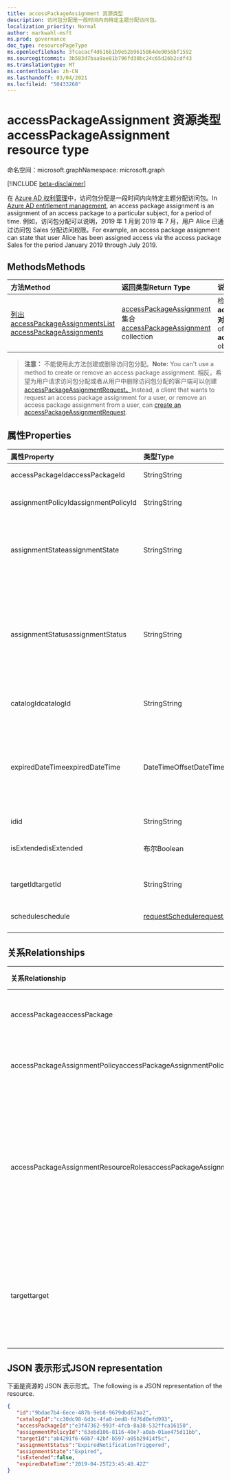 ```yaml
---
title: accessPackageAssignment 资源类型
description: 访问包分配是一段时间内向特定主题分配访问包。
localization_priority: Normal
author: markwahl-msft
ms.prod: governance
doc_type: resourcePageType
ms.openlocfilehash: 3fcacacf4d616b1b9e52b9615864de9056bf1592
ms.sourcegitcommit: 3b583d7baa9ae81b796fd30bc24c65d26b2cdf43
ms.translationtype: MT
ms.contentlocale: zh-CN
ms.lasthandoff: 03/04/2021
ms.locfileid: "50433268"
---
```

# <a name="accesspackageassignment-resource-type"></a><span data-ttu-id="0f404-103">accessPackageAssignment 资源类型</span><span class="sxs-lookup"><span data-stu-id="0f404-103">accessPackageAssignment resource type</span></span>

<span data-ttu-id="0f404-104">命名空间：microsoft.graph</span><span class="sxs-lookup"><span data-stu-id="0f404-104">Namespace: microsoft.graph</span></span>

[!INCLUDE [beta-disclaimer](../../includes/beta-disclaimer.md)]

<span data-ttu-id="0f404-105">在 [Azure AD 权利管理](entitlementmanagement-root.md)中，访问包分配是一段时间内向特定主题分配访问包。</span><span class="sxs-lookup"><span data-stu-id="0f404-105">In [Azure AD entitlement management](entitlementmanagement-root.md), an access package assignment is an assignment of an access package to a particular subject, for a period of time.</span></span>  <span data-ttu-id="0f404-106">例如，访问包分配可以说明，2019 年 1 月到 2019 年 7 月，用户 Alice 已通过访问包 Sales 分配访问权限。</span><span class="sxs-lookup"><span data-stu-id="0f404-106">For example, an access package assignment can state that user Alice has been assigned access via the access package Sales for the period January 2019 through July 2019.</span></span>

## <a name="methods"></a><span data-ttu-id="0f404-107">Methods</span><span class="sxs-lookup"><span data-stu-id="0f404-107">Methods</span></span>

| <span data-ttu-id="0f404-108">方法</span><span class="sxs-lookup"><span data-stu-id="0f404-108">Method</span></span>       | <span data-ttu-id="0f404-109">返回类型</span><span class="sxs-lookup"><span data-stu-id="0f404-109">Return Type</span></span> | <span data-ttu-id="0f404-110">说明</span><span class="sxs-lookup"><span data-stu-id="0f404-110">Description</span></span> |
|:-------------|:------------|:------------|
| [<span data-ttu-id="0f404-111">列出 accessPackageAssignments</span><span class="sxs-lookup"><span data-stu-id="0f404-111">List accessPackageAssignments</span></span>](../api/accesspackageassignment-list.md) | <span data-ttu-id="0f404-112">[accessPackageAssignment](accesspackageassignment.md) 集合</span><span class="sxs-lookup"><span data-stu-id="0f404-112">[accessPackageAssignment](accesspackageassignment.md) collection</span></span> | <span data-ttu-id="0f404-113">检索 **accesspackageassignment 对象** 的列表。</span><span class="sxs-lookup"><span data-stu-id="0f404-113">Retrieve a list of **accesspackageassignment** objects.</span></span> |

><span data-ttu-id="0f404-114">**注意：** 不能使用此方法创建或删除访问包分配。</span><span class="sxs-lookup"><span data-stu-id="0f404-114">**Note:** You can't use a method to create or remove an access package assignment.</span></span> <span data-ttu-id="0f404-115">相反，希望为用户请求访问包分配或者从用户中删除访问包分配的客户端可以创建[accessPackageAssignmentRequest。](../api/accesspackageassignmentrequest-post.md)</span><span class="sxs-lookup"><span data-stu-id="0f404-115">Instead, a client that wants to request an access package assignment for a user, or remove an access package assignment from a user, can [create an accessPackageAssignmentRequest](../api/accesspackageassignmentrequest-post.md).</span></span>

## <a name="properties"></a><span data-ttu-id="0f404-116">属性</span><span class="sxs-lookup"><span data-stu-id="0f404-116">Properties</span></span>

| <span data-ttu-id="0f404-117">属性</span><span class="sxs-lookup"><span data-stu-id="0f404-117">Property</span></span>     | <span data-ttu-id="0f404-118">类型</span><span class="sxs-lookup"><span data-stu-id="0f404-118">Type</span></span>        | <span data-ttu-id="0f404-119">说明</span><span class="sxs-lookup"><span data-stu-id="0f404-119">Description</span></span> |
|:-------------|:------------|:------------|
|<span data-ttu-id="0f404-120">accessPackageId</span><span class="sxs-lookup"><span data-stu-id="0f404-120">accessPackageId</span></span>|<span data-ttu-id="0f404-121">String</span><span class="sxs-lookup"><span data-stu-id="0f404-121">String</span></span>|<span data-ttu-id="0f404-122">访问包的标识符。</span><span class="sxs-lookup"><span data-stu-id="0f404-122">The identifier of the access package.</span></span> <span data-ttu-id="0f404-123">只读。</span><span class="sxs-lookup"><span data-stu-id="0f404-123">Read-only.</span></span>|
|<span data-ttu-id="0f404-124">assignmentPolicyId</span><span class="sxs-lookup"><span data-stu-id="0f404-124">assignmentPolicyId</span></span>|<span data-ttu-id="0f404-125">String</span><span class="sxs-lookup"><span data-stu-id="0f404-125">String</span></span>|<span data-ttu-id="0f404-126">访问包分配策略的标识符。</span><span class="sxs-lookup"><span data-stu-id="0f404-126">The identifier of the access package assignment policy.</span></span> <span data-ttu-id="0f404-127">只读。</span><span class="sxs-lookup"><span data-stu-id="0f404-127">Read-only.</span></span>|
|<span data-ttu-id="0f404-128">assignmentState</span><span class="sxs-lookup"><span data-stu-id="0f404-128">assignmentState</span></span>|<span data-ttu-id="0f404-129">String</span><span class="sxs-lookup"><span data-stu-id="0f404-129">String</span></span>|<span data-ttu-id="0f404-130">访问包分配的状态。</span><span class="sxs-lookup"><span data-stu-id="0f404-130">The state of the access package assignment.</span></span> <span data-ttu-id="0f404-131">可能的值是 `Delivering` ， `Delivered` 或 `Expired` 。</span><span class="sxs-lookup"><span data-stu-id="0f404-131">Possible values are `Delivering`, `Delivered`, or `Expired`.</span></span> <span data-ttu-id="0f404-132">只读。</span><span class="sxs-lookup"><span data-stu-id="0f404-132">Read-only.</span></span>|
|<span data-ttu-id="0f404-133">assignmentStatus</span><span class="sxs-lookup"><span data-stu-id="0f404-133">assignmentStatus</span></span>|<span data-ttu-id="0f404-134">String</span><span class="sxs-lookup"><span data-stu-id="0f404-134">String</span></span>|<span data-ttu-id="0f404-135">有关分配生命周期详细信息。</span><span class="sxs-lookup"><span data-stu-id="0f404-135">More information about the assignment lifecycle.</span></span>  <span data-ttu-id="0f404-136">可能的值包括 `Delivering` 、 `Delivered` 或 `NearExpiry1DayNotificationTriggered` `ExpiredNotificationTriggered` 。</span><span class="sxs-lookup"><span data-stu-id="0f404-136">Possible values include `Delivering`, `Delivered`, `NearExpiry1DayNotificationTriggered`, or `ExpiredNotificationTriggered`.</span></span>  <span data-ttu-id="0f404-137">只读。</span><span class="sxs-lookup"><span data-stu-id="0f404-137">Read-only.</span></span>|
|<span data-ttu-id="0f404-138">catalogId</span><span class="sxs-lookup"><span data-stu-id="0f404-138">catalogId</span></span>|<span data-ttu-id="0f404-139">String</span><span class="sxs-lookup"><span data-stu-id="0f404-139">String</span></span>|<span data-ttu-id="0f404-140">包含访问包的目录的标识符。</span><span class="sxs-lookup"><span data-stu-id="0f404-140">The identifier of the catalog containing the access package.</span></span> <span data-ttu-id="0f404-141">只读。</span><span class="sxs-lookup"><span data-stu-id="0f404-141">Read-only.</span></span>|
|<span data-ttu-id="0f404-142">expiredDateTime</span><span class="sxs-lookup"><span data-stu-id="0f404-142">expiredDateTime</span></span>|<span data-ttu-id="0f404-143">DateTimeOffset</span><span class="sxs-lookup"><span data-stu-id="0f404-143">DateTimeOffset</span></span>|<span data-ttu-id="0f404-p108">时间戳类型表示使用 ISO 8601 格式的日期和时间信息，并且始终处于 UTC 时间。例如，2014 年 1 月 1 日午夜 UTC 类似于如下形式：`'2014-01-01T00:00:00Z'`</span><span class="sxs-lookup"><span data-stu-id="0f404-p108">The Timestamp type represents date and time information using ISO 8601 format and is always in UTC time. For example, midnight UTC on Jan 1, 2014 would look like this: `'2014-01-01T00:00:00Z'`</span></span>|
|<span data-ttu-id="0f404-146">id</span><span class="sxs-lookup"><span data-stu-id="0f404-146">id</span></span>|<span data-ttu-id="0f404-147">String</span><span class="sxs-lookup"><span data-stu-id="0f404-147">String</span></span>| <span data-ttu-id="0f404-148">只读。</span><span class="sxs-lookup"><span data-stu-id="0f404-148">Read-only.</span></span>|
|<span data-ttu-id="0f404-149">isExtended</span><span class="sxs-lookup"><span data-stu-id="0f404-149">isExtended</span></span>|<span data-ttu-id="0f404-150">布尔</span><span class="sxs-lookup"><span data-stu-id="0f404-150">Boolean</span></span>|<span data-ttu-id="0f404-151">指示是否扩展访问包分配。</span><span class="sxs-lookup"><span data-stu-id="0f404-151">Indicates whether the access package assignment is extended.</span></span> <span data-ttu-id="0f404-152">只读。</span><span class="sxs-lookup"><span data-stu-id="0f404-152">Read-only.</span></span>|
|<span data-ttu-id="0f404-153">targetId</span><span class="sxs-lookup"><span data-stu-id="0f404-153">targetId</span></span>|<span data-ttu-id="0f404-154">String</span><span class="sxs-lookup"><span data-stu-id="0f404-154">String</span></span>| <span data-ttu-id="0f404-155">工作分配的主题 ID。</span><span class="sxs-lookup"><span data-stu-id="0f404-155">The ID of the subject with the assignment.</span></span> <span data-ttu-id="0f404-156">只读。</span><span class="sxs-lookup"><span data-stu-id="0f404-156">Read-only.</span></span>|
|<span data-ttu-id="0f404-157">schedule</span><span class="sxs-lookup"><span data-stu-id="0f404-157">schedule</span></span>|[<span data-ttu-id="0f404-158">requestSchedule</span><span class="sxs-lookup"><span data-stu-id="0f404-158">requestSchedule</span></span>](requestschedule.md)| <span data-ttu-id="0f404-159">访问分配何时就位。</span><span class="sxs-lookup"><span data-stu-id="0f404-159">When the access assignment is to be in place.</span></span> <span data-ttu-id="0f404-160">只读。</span><span class="sxs-lookup"><span data-stu-id="0f404-160">Read-only.</span></span>|

## <a name="relationships"></a><span data-ttu-id="0f404-161">关系</span><span class="sxs-lookup"><span data-stu-id="0f404-161">Relationships</span></span>

| <span data-ttu-id="0f404-162">关系</span><span class="sxs-lookup"><span data-stu-id="0f404-162">Relationship</span></span> | <span data-ttu-id="0f404-163">类型</span><span class="sxs-lookup"><span data-stu-id="0f404-163">Type</span></span>        | <span data-ttu-id="0f404-164">说明</span><span class="sxs-lookup"><span data-stu-id="0f404-164">Description</span></span> |
|:-------------|:------------|:------------|
|<span data-ttu-id="0f404-165">accessPackage</span><span class="sxs-lookup"><span data-stu-id="0f404-165">accessPackage</span></span>|[<span data-ttu-id="0f404-166">accessPackage</span><span class="sxs-lookup"><span data-stu-id="0f404-166">accessPackage</span></span>](accesspackage.md)| <span data-ttu-id="0f404-167">只读。</span><span class="sxs-lookup"><span data-stu-id="0f404-167">Read-only.</span></span> <span data-ttu-id="0f404-168">可为 NULL。</span><span class="sxs-lookup"><span data-stu-id="0f404-168">Nullable.</span></span>|
|<span data-ttu-id="0f404-169">accessPackageAssignmentPolicy</span><span class="sxs-lookup"><span data-stu-id="0f404-169">accessPackageAssignmentPolicy</span></span>|[<span data-ttu-id="0f404-170">accessPackageAssignmentPolicy</span><span class="sxs-lookup"><span data-stu-id="0f404-170">accessPackageAssignmentPolicy</span></span>](accesspackageassignmentpolicy.md)| <span data-ttu-id="0f404-171">只读。</span><span class="sxs-lookup"><span data-stu-id="0f404-171">Read-only.</span></span> <span data-ttu-id="0f404-172">可为 NULL。</span><span class="sxs-lookup"><span data-stu-id="0f404-172">Nullable.</span></span>|
|<span data-ttu-id="0f404-173">accessPackageAssignmentResourceRoles</span><span class="sxs-lookup"><span data-stu-id="0f404-173">accessPackageAssignmentResourceRoles</span></span>|<span data-ttu-id="0f404-174">[accessPackageAssignmentResourceRole](accesspackageassignmentresourcerole.md) 集合</span><span class="sxs-lookup"><span data-stu-id="0f404-174">[accessPackageAssignmentResourceRole](accesspackageassignmentresourcerole.md) collection</span></span>| <span data-ttu-id="0f404-175">为此工作分配传递给目标用户的资源角色。</span><span class="sxs-lookup"><span data-stu-id="0f404-175">The resource roles delivered to the target user for this assignment.</span></span> <span data-ttu-id="0f404-176">只读。</span><span class="sxs-lookup"><span data-stu-id="0f404-176">Read-only.</span></span> <span data-ttu-id="0f404-177">可为 NULL。</span><span class="sxs-lookup"><span data-stu-id="0f404-177">Nullable.</span></span>|
|<span data-ttu-id="0f404-178">target</span><span class="sxs-lookup"><span data-stu-id="0f404-178">target</span></span>|[<span data-ttu-id="0f404-179">accessPackageSubject</span><span class="sxs-lookup"><span data-stu-id="0f404-179">accessPackageSubject</span></span>](accesspackagesubject.md)| <span data-ttu-id="0f404-180">访问包分配的主题。</span><span class="sxs-lookup"><span data-stu-id="0f404-180">The subject of the access package assignment.</span></span> <span data-ttu-id="0f404-181">只读。</span><span class="sxs-lookup"><span data-stu-id="0f404-181">Read-only.</span></span> <span data-ttu-id="0f404-182">可为 Null。</span><span class="sxs-lookup"><span data-stu-id="0f404-182">Nullable.</span></span>|

## <a name="json-representation"></a><span data-ttu-id="0f404-183">JSON 表示形式</span><span class="sxs-lookup"><span data-stu-id="0f404-183">JSON representation</span></span>

<span data-ttu-id="0f404-184">下面是资源的 JSON 表示形式。</span><span class="sxs-lookup"><span data-stu-id="0f404-184">The following is a JSON representation of the resource.</span></span>

<!-- {
  "blockType": "resource",
  "optionalProperties": [

  ],
  "@odata.type": "microsoft.graph.accessPackageAssignment",
  "keyProperty": "id"
}-->

```json
{
   "id":"9bdae7b4-6ece-487b-9eb8-9679dbd67aa2",
   "catalogId":"cc30dc98-6d3c-4fa0-bed8-fd76d0efd993",
   "accessPackageId":"e3f47362-993f-4fcb-8a38-532ffca16150",
   "assignmentPolicyId":"63ebd106-8116-40e7-a0ab-01ae475d11bb",
   "targetId":"ab4291f6-66b7-42bf-b597-a05b29414f5c",
   "assignmentStatus":"ExpiredNotificationTriggered",
   "assignmentState":"Expired",
   "isExtended":false,
   "expiredDateTime":"2019-04-25T23:45:40.42Z"
}
```

<!-- uuid: 16cd6b66-4b1a-43a1-adaf-3a886856ed98
2019-02-04 14:57:30 UTC -->
<!-- {
  "type": "#page.annotation",
  "description": "accessPackageAssignment resource",
  "keywords": "",
  "section": "documentation",
  "tocPath": ""
}-->


